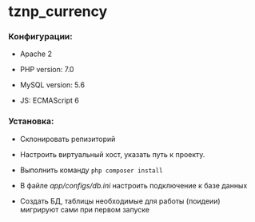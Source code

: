 # tznp_currency
### Конфигурации:

  * Apache 2

  * PHP version: 7.0

  * MySQL version: 5.6

  * JS: ECMAScript 6

### Установка:

  * Склонировать репизиторий

  * Настроить виртуальный хост, указать путь к проекту.

  * Выполнить команду ```php composer install```

  * В файле *app/configs/db.ini* настроить подключение к базе данных

  * Создать БД, таблицы необходимые для работы (поидеии) мигрируют сами при первом запуске
